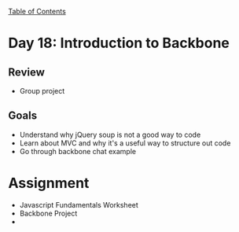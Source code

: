 [Table of Contents](/README.md)

# Day 18: Introduction to Backbone

## Review
- Group project

## Goals
- Understand why jQuery soup is not a good way to code
- Learn about MVC and why it's a useful way to structure out code
- Go through backbone chat example

# Assignment
- Javascript Fundamentals Worksheet
- Backbone Project
- 